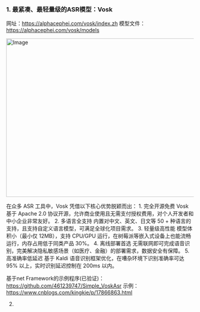 ### **1. 最紧凑、最轻量级的ASR模型：Vosk**

网址：https://alphacephei.com/vosk/index.zh
模型文件：https://alphacephei.com/vosk/models

<img width="1214" height="426" alt="Image" src="https://github.com/user-attachments/assets/b2efc0e7-1cb6-41c2-ae69-6ab2a4d81e4e" />

在众多 ASR 工具中，Vosk 凭借以下核心优势脱颖而出： 1. 完全开源免费 Vosk 基于 Apache 2.0 协议开源，允许商业使用且无需支付授权费用，对个人开发者和中小企业非常友好。 2. 多语言全支持 内置对中文、英文、日文等 50 + 种语言的支持，且支持自定义语言模型，可满足全球化项目需求。 3. 轻量级高性能 模型体积小（最小仅 12MB），支持 CPU/GPU 运行，在树莓派等嵌入式设备上也能流畅运行，内存占用低于同类产品 30%。 4. 离线部署首选 无需联网即可完成语音识别，完美解决隐私敏感场景（如医疗、金融）的部署需求，数据安全有保障。 5. 高准确率低延迟 基于 Kaldi 语音识别框架优化，在嘈杂环境下识别准确率可达 95% 以上，实时识别延迟控制在 200ms 以内。

基于net Framework的示例程序(已验证)：https://github.com/461239747/Simple_VoskAsr 
示例：https://www.cnblogs.com/kingkie/p/17866863.html

2. 